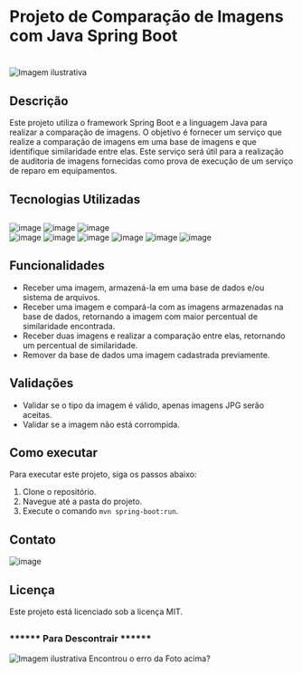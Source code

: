 # Projeto de Comparação de Imagens com Java Spring Boot


#
![Imagem ilustrativa](https://th.bing.com/th/id/R.1449fc3011842d6613ee814cfc1bdf26?rik=byXOiNeKerhyKQ&riu=http%3a%2f%2fimages.clipartpanda.com%2fcomparison-clipart-compare-468.jpg&ehk=Hg61tfjP33K%2fi%2f%2b%2bwV6mjUQ7z3V4TpAZLxVt1aBx9zI%3d&risl=&pid=ImgRaw&r=0)

## Descrição
Este projeto utiliza o framework Spring Boot e a linguagem Java para realizar a comparação de imagens. O objetivo é fornecer um serviço que realize a comparação de imagens em uma base de imagens e que identifique similaridade entre elas. Este serviço será útil para a realização de auditoria de imagens fornecidas como prova de execução de um serviço de reparo em equipamentos.

## Tecnologias Utilizadas
##

![image](https://img.shields.io/badge/Slack-4A154B?style=for-the-badge&logo=slack&logoColor=white)
![image](https://img.shields.io/badge/GitHub-100000?style=for-the-badge&logo=github&logoColor=white)
![image](https://img.shields.io/badge/HTML-239120?style=for-the-badge&logo=html5&logoColor=white)	
![image](https://img.shields.io/badge/Java-ED8B00?style=for-the-badge&logo=java&logoColor=white)
![image](https://img.shields.io/badge/Spring-6DB33F?style=for-the-badge&logo=spring&logoColor=white)
![image](https://img.shields.io/badge/MySQL-00000F?style=for-the-badge&logo=mysql&logoColor=white)
![image](https://img.shields.io/badge/Git-E34F26?style=for-the-badge&logo=git&logoColor=white)
![image](https://img.shields.io/badge/Windows-017AD7?style=for-the-badge&logo=windows&logoColor=white)
![image](https://img.shields.io/badge/Linux-E34F26?style=for-the-badge&logo=linux&logoColor=black)

## Funcionalidades
- Receber uma imagem, armazená-la em uma base de dados e/ou sistema de arquivos.
- Receber uma imagem e compará-la com as imagens armazenadas na base de dados, retornando a imagem com maior percentual de similaridade encontrada.
- Receber duas imagens e realizar a comparação entre elas, retornando um percentual de similaridade.
- Remover da base de dados uma imagem cadastrada previamente.

## Validações
- Validar se o tipo da imagem é válido, apenas imagens JPG serão aceitas.
- Validar se a imagem não está corrompida.

## Como executar
Para executar este projeto, siga os passos abaixo:
1. Clone o repositório.
2. Navegue até a pasta do projeto.
3. Execute o comando `mvn spring-boot:run`.

## Contato
![image](https://img.shields.io/badge/WhatsApp-25D366?style=for-the-badge&logo=whatsapp&logoColor=white)

## Licença
Este projeto está licenciado sob a licença MIT.
##

### ****** Para Descontrair ******

![Imagem ilustrativa](https://i.postimg.cc/6pQkFn6N/spreing-Boot-Java-Foto.jpg)
Encontrou o erro da Foto acima? 


